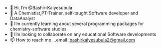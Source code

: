 - 👋 Hi, I’m @Bashir-Kalyesubula
- 👀 A Chemistist,PT-Trainer, self-taught Software developer and DataAnalyst  
- 🌱 I’m currently learning about several programming packages for chemistry-software studies  
- 💞️ I’m looking to collaborate on any educational Software developments   
- 📫 How to reach me ...email :bashirkalyesubula2@gmail.com

<!---
Bashir-Kalyesubula/Bashir-Kalyesubula is a ✨ special ✨ repository because its `README.md` (this file) appears on your GitHub profile.
You can click the Preview link to take a look at your changes.
--->
